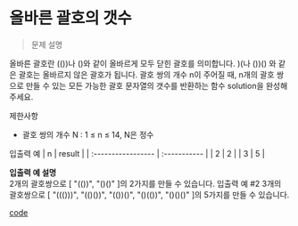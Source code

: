 # 올바른 괄호의 갯수
>문제 설명<br>

올바른 괄호란 (())나 ()와 같이 올바르게 모두 닫힌 괄호를 의미합니다. )(나 ())() 와 같은 괄호는 올바르지 않은 괄호가 됩니다. 괄호 쌍의 개수 n이 주어질 때, n개의 괄호 쌍으로 만들 수 있는 모든 가능한 괄호 문자열의 갯수를 반환하는 함수 solution을 완성해 주세요.




제한사항
- 괄호 쌍의 개수 N : 1 ≤ n ≤ 14, N은 정수


입출력 예
| n | result | 
| :----------------- |  :-----------  | 
| 2 | 2 |
| 3 | 5 |

**입출력 예 설명**<br>
2개의 괄호쌍으로 [ "(())", "()()" ]의 2가지를 만들 수 있습니다.
입출력 예 #2
3개의 괄호쌍으로 [ "((()))", "(()())", "(())()", "()(())", "()()()" ]의 5가지를 만들 수 있습니다.



[code](https://github.com/JiHoonAHN/CodingTest/blob/main/Programmers/4Level/Code/%EC%98%AC%EB%B0%94%EB%A5%B8%20%EA%B4%84%ED%98%B8%EC%9D%98%20%EA%B0%AF%EC%88%98.swift)